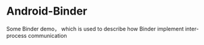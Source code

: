 # Android-Binder
Some Binder demo， which is used to describe how Binder implement inter-process communication
